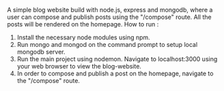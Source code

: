 A simple blog website build with node.js, express and mongodb, where a user can compose and publish posts using the "/compose" route. All the posts will be rendered on the homepage.
How to run :
1. Install the necessary node modules using npm.
2. Run mongo and mongod on the command prompt to setup local mongodb server.
3. Run the main project using nodemon. Navigate to localhost:3000 using your web browser to view the blog-website.
4. In order to compose and publish a post on the homepage, navigate to the "/compose" route.
